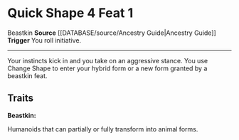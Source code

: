 ﻿---
actions: '[free-action]'
feat: Quick Shape
id: '2491'
level: '1'
name: Quick Shape
rarity: Common
source: '[[DATABASE/source/Ancestry Guide|Ancestry Guide]]'
trait:
- '[[DATABASE/trait/Beastkin|Beastkin]]'
trigger: You roll initiative.
type: Feat

---
# Quick Shape <span class="action-icon">4</span> <span class="item-type">Feat 1</span>

<span class="item-trait">Beastkin</span>
**Source** [[DATABASE/source/Ancestry Guide|Ancestry Guide]] 
**Trigger** You roll initiative.

---
Your instincts kick in and you take on an aggressive stance. You use Change Shape to enter your hybrid form or a new form granted by a beastkin feat.

## Traits

**Beastkin:**

Humanoids that can partially or fully transform into animal forms.